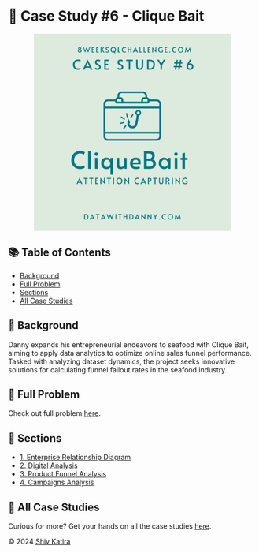 # 🎣 Case Study #6 - Clique Bait
<p align="center">
<img src="../img/6.png" align="center" width="400" height="400" >

## 📚 Table of Contents
* [Background](#-background)
* [Full Problem](#-full-problem)
* [Sections](#-sections)
* [All Case Studies](#-all-case-studies)

## 📌 Background

Danny expands his entrepreneurial endeavors to seafood with Clique Bait, aiming to apply data analytics to optimize online sales funnel performance. Tasked with analyzing dataset dynamics, the project seeks innovative solutions for calculating funnel fallout rates in the seafood industry.

## 🧩 Full Problem

Check out full problem [here](https://8weeksqlchallenge.com/case-study-6/).

## 📁 Sections

- [1. Enterprise Relationship Diagram](1.%20Enterprise%20Relationship%20Diagram/README.md)
- [2. Digital Analysis](2.%20Digital%20Analysis/README.md)
- [3. Product Funnel Analysis](3.%20Product%20Funnel%20Analysis/README.md)
- [4. Campaigns Analysis](4.%20Campaigns%20Analysis/README.md)

## 🏡 All Case Studies

Curious for more? Get your hands on all the case studies [here](../README.md).

© 2024 [Shiv Katira](https://github.com/shivkatira)